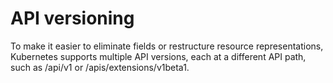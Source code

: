 # API versioning
To make it easier to eliminate fields or restructure resource representations, Kubernetes supports multiple API versions, each at a different API path, such as /api/v1 or /apis/extensions/v1beta1.

